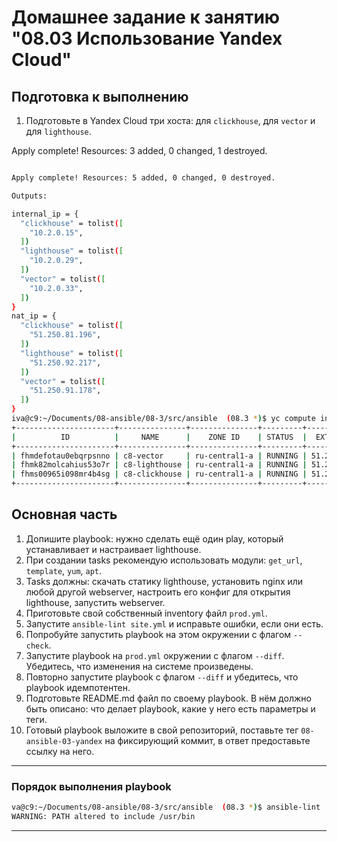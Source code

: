# Домашнее задание к занятию "08.03 Использование Yandex Cloud"

## Подготовка к выполнению

1. Подготовьте в Yandex Cloud три хоста: для `clickhouse`, для `vector` и для `lighthouse`.

Apply complete! Resources: 3 added, 0 changed, 1 destroyed.

```bash

Apply complete! Resources: 5 added, 0 changed, 0 destroyed.

Outputs:

internal_ip = {
  "clickhouse" = tolist([
    "10.2.0.15",
  ])
  "lighthouse" = tolist([
    "10.2.0.29",
  ])
  "vector" = tolist([
    "10.2.0.33",
  ])
}
nat_ip = {
  "clickhouse" = tolist([
    "51.250.81.196",
  ])
  "lighthouse" = tolist([
    "51.250.92.217",
  ])
  "vector" = tolist([
    "51.250.91.178",
  ])
}
iva@c9:~/Documents/08-ansible/08-3/src/ansible  (08.3 *)$ yc compute instance list
+----------------------+---------------+---------------+---------+---------------+-------------+
|          ID          |     NAME      |    ZONE ID    | STATUS  |  EXTERNAL IP  | INTERNAL IP |
+----------------------+---------------+---------------+---------+---------------+-------------+
| fhmdefotau0ebqrpsnno | c8-vector     | ru-central1-a | RUNNING | 51.250.91.178 | 10.2.0.33   |
| fhmk82molcahius53o7r | c8-lighthouse | ru-central1-a | RUNNING | 51.250.92.217 | 10.2.0.29   |
| fhms00965i098mr4b4sg | c8-clickhouse | ru-central1-a | RUNNING | 51.250.81.196 | 10.2.0.15   |
+----------------------+---------------+---------------+---------+---------------+-------------+
```

## Основная часть

1. Допишите playbook: нужно сделать ещё один play, который устанавливает и настраивает lighthouse.
2. При создании tasks рекомендую использовать модули: `get_url`, `template`, `yum`, `apt`.
3. Tasks должны: скачать статику lighthouse, установить nginx или любой другой webserver, настроить его конфиг для открытия lighthouse, запустить webserver.
4. Приготовьте свой собственный inventory файл `prod.yml`.
5. Запустите `ansible-lint site.yml` и исправьте ошибки, если они есть.
6. Попробуйте запустить playbook на этом окружении с флагом `--check`.
7. Запустите playbook на `prod.yml` окружении с флагом `--diff`. Убедитесь, что изменения на системе произведены.
8. Повторно запустите playbook с флагом `--diff` и убедитесь, что playbook идемпотентен.
9. Подготовьте README.md файл по своему playbook. В нём должно быть описано: что делает playbook, какие у него есть параметры и теги.
10. Готовый playbook выложите в свой репозиторий, поставьте тег `08-ansible-03-yandex` на фиксирующий коммит, в ответ предоставьте ссылку на него.

---

### Порядок выполнения playbook

```bash
va@c9:~/Documents/08-ansible/08-3/src/ansible  (08.3 *)$ ansible-lint 
WARNING: PATH altered to include /usr/bin

```


---

